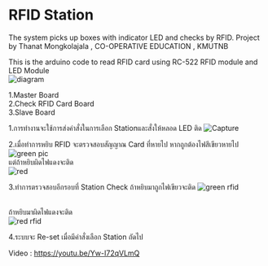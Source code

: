 # RFID Station
The system picks up boxes with indicator LED and checks by RFID. 
Project by Thanat Mongkolajala , CO-OPERATIVE EDUCATION , KMUTNB


This is the arduino code to read RFID card using RC-522 RFID module and LED 
Module</br>
![diagram](https://user-images.githubusercontent.com/61573397/114145591-c65ef280-9940-11eb-9edd-a55a62a9467a.JPG)

1.Master Board</br>
2.Check RFID Card Board</br>
3.Slave Board</br>

1.การทำงานจะใช้การส่งคำสั่งในการเลือก Stationและสั่งให้หลอด LED ติด 
![Capture](https://user-images.githubusercontent.com/61573397/114144018-0fae4280-993f-11eb-8028-543f1a21c963.JPG)
</br>

2.เมื่อทำการหยิบ RFID จะตรวจสอบสัญญาณ Card ที่หายไป หากถูกต้องไฟสีเขียวหายไป
![green pic](https://user-images.githubusercontent.com/61573397/114144363-74699d00-993f-11eb-8fc1-42c4149b796c.JPG)
</br>
แต่ถ้าหยิบผิดไฟแดงจะติด</br>
![red](https://user-images.githubusercontent.com/61573397/114144571-ac70e000-993f-11eb-8525-0f4c9139423e.JPG)</br>

3.ทำการตรวจสอบอีกรอบที่ Station Check ถ้าหยิบมาถูกไฟเขียวจะติด
![green rfid](https://user-images.githubusercontent.com/61573397/114144772-e04c0580-993f-11eb-900a-7367d9b89a0d.JPG)
</br>

<br>ถ้าหยิบมาผิดไฟแดงจะติด</br>
![red rfid](https://user-images.githubusercontent.com/61573397/114144935-11c4d100-9940-11eb-801b-9c11494c784e.JPG)
</br>

4.ระบบจะ Re-set เมื่อมีคำสั่งเลือก Station ถัดไป </br>

Video : https://youtu.be/Yw-I72qVLmQ




